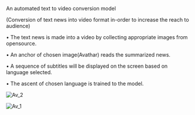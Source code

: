 An automated text to video conversion model 

(Conversion of text news into video format in-order to increase the reach to audience)

• The text news is made into a video by collecting appropriate images from opensource.

• An anchor of chosen image(Avathar) reads the summarized news.

• A sequence of subtitles will be displayed on the screen based on language selected.

• The ascent of chosen language is trained to the model.

![Av_2](https://github.com/Ravitejakunchala/Text_to_video_conversion_of_news/assets/110076858/b86f6220-ec49-4d29-b923-ea68f760e401)


![Av_1](https://github.com/Ravitejakunchala/Text_to_video_conversion_of_news/assets/110076858/e4057ba4-777c-4c25-aaf8-a451f8ee2787)
